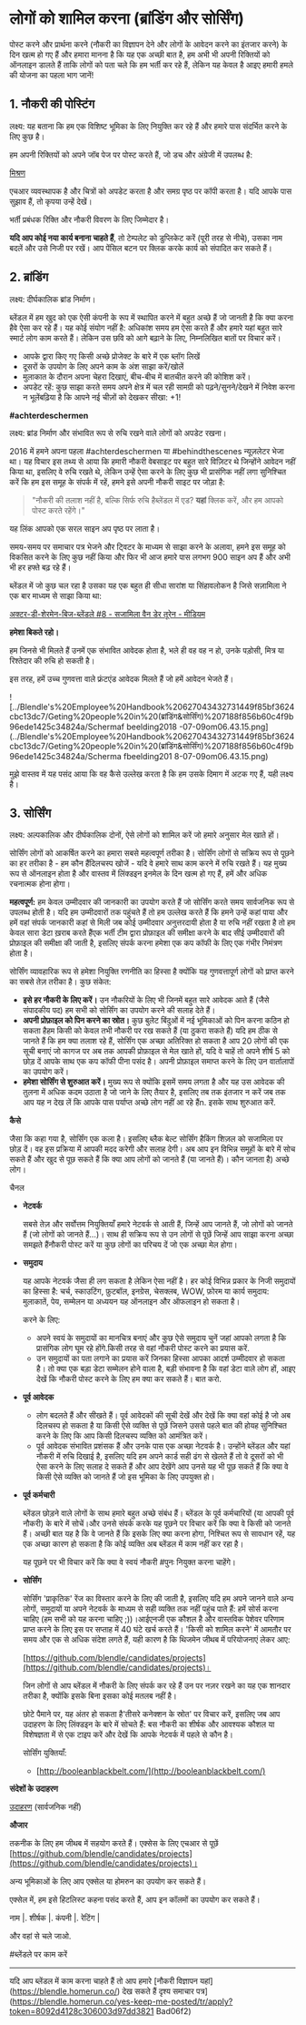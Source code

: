# लोगों को शामिल करना (ब्रांडिंग और सोर्सिंग)

पोस्ट करने और प्रार्थना करने (नौकरी का विज्ञापन देने और लोगों के आवेदन करने का इंतजार करने) के दिन खत्म हो गए हैं और हमारा मानना ​​है कि यह एक अच्छी बात है, हम अभी भी अपनी रिक्तियों को ऑनलाइन डालते हैं ताकि लोगों को पता चले कि हम भर्ती कर रहे हैं, लेकिन यह केवल है आइए हमारी हमले की योजना का पहला भाग जानें!

## 1. नौकरी की पोस्टिंग

लक्ष्य: यह बताना कि हम एक विशिष्ट भूमिका के लिए नियुक्ति कर रहे हैं और हमारे पास संदर्भित करने के लिए कुछ है।

हम अपनी रिक्तियों को अपने जॉब पेज पर पोस्ट करते हैं, जो डच और अंग्रेजी में उपलब्ध है:

[मिश्रण](https://http://blendle.homerun.co/)

एचआर व्यवस्थापक है और चित्रों को अपडेट करता है और समग्र पृष्ठ पर कॉपी करता है। यदि आपके पास सुझाव हैं, तो कृपया उन्हें देखें।

भर्ती प्रबंधक रिक्ति और नौकरी विवरण के लिए जिम्मेदार है।

**यदि आप कोई नया कार्य बनाना चाहते हैं**, तो टेम्पलेट को डुप्लिकेट करें (पूरी तरह से नीचे), उसका नाम बदलें और उसे निजी पर रखें। आप पेंसिल बटन पर क्लिक करके कार्य को संपादित कर सकते हैं।

## 2. ब्रांडिंग

लक्ष्य: दीर्घकालिक ब्रांड निर्माण।

ब्लेंडल में हम खुद को एक ऐसी कंपनी के रूप में स्थापित करने में बहुत अच्छे हैं जो जानती है कि क्या करना हैवे ऐसा कर रहे हैं। यह कोई संयोग नहीं है: अधिकांश समय हम ऐसा करते हैं और हमारे यहां बहुत सारे स्मार्ट लोग काम करते हैं। लेकिन उस छवि को आगे बढ़ाने के लिए, निम्नलिखित बातों पर विचार करें।

- आपके द्वारा किए गए किसी अच्छे प्रोजेक्ट के बारे में एक ब्लॉग लिखें
- दूसरों के उपयोग के लिए अपने काम के अंश साझा करें/खोलें
- मुलाकात के दौरान अपना चेहरा दिखाएं, बीच-बीच में बातचीत करने की कोशिश करें।
- अपडेट रहें: कुछ साझा करते समय अपने क्षेत्र में चल रही सामग्री को पढ़ने/सुनने/देखने में निवेश करना न भूलेंबढ़िया है कि आपने नई चीज़ों को देखकर सीखा: +1!

**#achterdeschermen**

लक्ष्य: ब्रांड निर्माण और संभावित रूप से रुचि रखने वाले लोगों को अपडेट रखना।

2016 में हमने अपना पहला #achterdeschermen या #behindthescenes न्यूज़लेटर भेजा था। यह विचार इस तथ्य से आया कि हमारी नौकरी वेबसाइट पर बहुत सारे विज़िटर थे जिन्होंने आवेदन नहीं किया था, इसलिए वे रुचि रखते थे, लेकिन उन्हें ऐसा करने के लिए कुछ भी प्रासंगिक नहीं लगा सुनिश्चित करें कि हम इस समूह के संपर्क में रहें, हमने इसे अपनी नौकरी साइट पर जोड़ा है:

> "नौकरी की तलाश नहीं है, बल्कि सिर्फ रुचि हैब्लेंडल में एड? **यहां** क्लिक करें, और हम आपको पोस्ट करते रहेंगे।"
>

यह लिंक आपको एक सरल साइन अप पृष्ठ पर लाता है।

समय-समय पर समाचार पत्र भेजने और ट्विटर के माध्यम से साझा करने के अलावा, हमने इस समूह को विकसित करने के लिए कुछ नहीं किया और फिर भी आज हमारे पास लगभग 900 साइन अप हैं और अभी भी हर हफ्ते बढ़ रहे हैं।

ब्लेंडल में जो कुछ चल रहा है उसका यह एक बहुत ही सीधा सारांश या सिंहावलोकन है जिसे सज़ामिला ने एक बार माध्यम से साझा किया था:

[अक्टर-डी-शेरमेन-बिज-ब्लेंडले #8 - सजामिला वैन डेर तूरेन - मीडियम](https://medium.com/@sjamillavdtooren/achter-de-schermen-bij-blendle-8-2cb3cc134d50)

**हमेशा बिकते रहो।**

हम जिनसे भी मिलते हैं उनमें एक संभावित आवेदक होता है, भले ही वह वह न हो, उनके पड़ोसी, मित्र या रिश्तेदार की रुचि हो सकती है।

इस तरह, हमें उच्च गुणवत्ता वाले फ्रंटएंड आवेदक मिलते हैं जो हमें आवेदन भेजते हैं।

![../Blendle's%20Employee%20Handbook%20627043432731449f85bf3624cbc13dc7/Geting%20people%20in%20(ब्रांडिंग&सोर्सिंग)%207188f856b60c4f9b96ede1425c34824a/Schermaf beelding2018 -07-09om06.43.15.png](../Blendle's%20Employee%20Handbook%20627043432731449f85bf3624cbc13dc7/Geting%20people%20in%20(ब्रांडिंग&सोर्सिंग)%207188f856b60c4f9b96ede1425c34824a/Scherma fbeelding201 8-07-09om06.43.15.png)

मुझे वास्तव में यह पसंद आया कि वह कैसे उल्लेख करता है कि हम उसके दिमाग में अटक गए हैं, यही लक्ष्य है।

## 3. सोर्सिंग

लक्ष्य: अल्पकालिक और दीर्घकालिक दोनों, ऐसे लोगों को शामिल करें जो हमारे अनुसार मेल खाते हों।

सोर्सिंग लोगों को आकर्षित करने का हमारा सबसे महत्वपूर्ण तरीका है। सोर्सिंग लोगों से सक्रिय रूप से पूछने का हर तरीका है - हम कौन हैंदिलचस्प खोजें - यदि वे हमारे साथ काम करने में रुचि रखते हैं। यह मुख्य रूप से ऑनलाइन होता है और वास्तव में लिंक्डइन इनमेल के दिन खत्म हो गए हैं, हमें और अधिक रचनात्मक होना होगा।

**महत्वपूर्ण:** हम केवल उम्मीदवार की जानकारी का उपयोग करते हैं जो सोर्सिंग करते समय सार्वजनिक रूप से उपलब्ध होती है। यदि हम उम्मीदवारों तक पहुंचते हैं तो हम उल्लेख करते हैं कि हमने उन्हें कहां पाया और हमें वहां संपर्क जानकारी कहां से मिली जब कोई उम्मीदवार अनुत्तरदायी होता है या रुचि नहीं रखता है तो हम केवल सारा डेटा ख़राब करते हैंएक भर्ती टीम द्वारा प्रोफ़ाइल की समीक्षा करने के बाद सीई उम्मीदवारों की प्रोफ़ाइल की समीक्षा की जाती है, इसलिए संपर्क करना हमेशा एक कप कॉफी के लिए एक गंभीर निमंत्रण होता है।

सोर्सिंग व्यावहारिक रूप से हमेशा नियुक्ति रणनीति का हिस्सा है क्योंकि यह गुणवत्तापूर्ण लोगों को प्राप्त करने का सबसे तेज़ तरीका है। कुछ संकेत:

- **इसे हर नौकरी के लिए करें।** उन नौकरियों के लिए भी जिनमें बहुत सारे आवेदक आते हैं (जैसे संपादकीय पद) हम सभी को सोर्सिंग का उपयोग करने की सलाह देते हैं।
- **अपनी प्रोफ़ाइल को पिन करने का स्रोत।** कुछ बुलेट बिंदुओं में नई भूमिकाओं को पिन करना कठिन हो सकता हैहम किसी को केवल तभी नौकरी पर रख सकते हैं (या ठुकरा सकते हैं) यदि हम ठीक से जानते हैं कि हम क्या तलाश रहे हैं, सोर्सिंग एक अच्छा अतिरिक्त हो सकता है आप 20 लोगों की एक सूची बनाएं जो कागज पर अब तक आपकी प्रोफ़ाइल से मेल खाते हों, यदि वे चाहें तो अपने शीर्ष 5 को छोड़ दें आपके साथ एक कप कॉफी पीना पसंद है। अपनी प्रोफ़ाइल समाप्त करने के लिए उन वार्तालापों का उपयोग करें।
- **हमेशा सोर्सिंग से शुरुआत करें।** मुख्य रूप से क्योंकि इसमें समय लगता है और यह उस आवेदक की तुलना में अधिक कदम उठाता है जो जाने के लिए तैयार है, इसलिए तब तक इंतजार न करें जब तक आप यह न देख लें कि आपके पास पर्याप्त अच्छे लोग नहीं आ रहे हैंn. इसके साथ शुरुआत करें.

**कैसे**

जैसा कि कहा गया है, सोर्सिंग एक कला है। इसलिए ब्लैक बेल्ट सोर्सिंग हैकिंग शिज़ल को सजामिला पर छोड़ दें। वह इस प्रक्रिया में आपकी मदद करेगी और सलाह देगी। अब आप इन विभिन्न समूहों के बारे में सोच सकते हैं और खुद से पूछ सकते हैं कि क्या आप लोगों को जानते हैं (या जानते हैं)। कौन जानता है) अच्छे लोग।

चैनल

- **नेटवर्क**
    
    सबसे तेज़ और सर्वोत्तम नियुक्तियाँ हमारे नेटवर्क से आती हैं, जिन्हें आप जानते हैं, जो लोगों को जानते हैं (जो लोगों को जानते हैं...)। साथ ही सक्रिय रूप से उन लोगों से पूछें जिन्हें आप साझा करना अच्छा समझते हैंनौकरी पोस्ट करें या कुछ लोगों का परिचय दें जो एक अच्छा मेल होगा।
    
- **समुदाय**
    
    यह आपके नेटवर्क जैसा ही लग सकता है लेकिन ऐसा नहीं है। हर कोई विभिन्न प्रकार के निजी समुदायों का हिस्सा है: चर्च, स्काउटिंग, फ़ुटबॉल, इनग्रेस, चेसक्लब, WOW, फ़ोरम या कार्य समुदाय: मुलाकातें, पेय, सम्मेलन या अध्ययन यह ऑनलाइन और ऑफलाइन हो सकता है।
    
    करने के लिए:
    
    - अपने स्वयं के समुदायों का मानचित्र बनाएं और कुछ ऐसे समुदाय चुनें जहां आपको लगता है कि प्रासंगिक लोग घूम रहे होंगे.किसी तरह से वहां नौकरी पोस्ट करने का प्रयास करें.
    - उन समुदायों का पता लगाने का प्रयास करें जिनका हिस्सा आपका आदर्श उम्मीदवार हो सकता है। तो क्या एक बड़ा डेटा सम्मेलन होने वाला है, बड़ी संभावना है कि वहां डेटा वाले लोग हों, आइए देखें कि नौकरी पोस्ट करने के लिए हम क्या कर सकते हैं। बात करो.
- **पूर्व आवेदक**
    - लोग बदलते हैं और सीखते हैं। पूर्व आवेदकों की सूची देखें और देखें कि क्या वहां कोई है जो अब दिलचस्प हो सकता है या किसी ऐसे व्यक्ति से पूछें जिसने उससे पहले बात की होयह सुनिश्चित करने के लिए कि आप किसी दिलचस्प व्यक्ति को आमंत्रित करें।
    - पूर्व आवेदक संभावित प्रशंसक हैं और उनके पास एक अच्छा नेटवर्क है। उन्होंने ब्लेंडल और यहां नौकरी में रुचि दिखाई है, इसलिए यदि हम अपने कार्ड सही ढंग से खेलते हैं तो वे दूसरों को भी ऐसा करने के लिए सलाह दे सकते हैं और आप देखेंगे आप उनसे यह भी पूछ सकते हैं कि क्या वे किसी ऐसे व्यक्ति को जानते हैं जो इस भूमिका के लिए उपयुक्त हो।
- **पूर्व कर्मचारी**
    
    ब्लेंडल छोड़ने वाले लोगों के साथ हमारे बहुत अच्छे संबंध हैं। ब्लेंडल के पूर्व कर्मचारियों (या आपकी पूर्व नौकरी) के बारे में सोचें।और उनसे संपर्क करके यह पूछने पर विचार करें कि क्या वे किसी को जानते हैं। अच्छी बात यह है कि वे जानते हैं कि इसके लिए क्या करना होगा, निश्चित रूप से सावधान रहें, यह एक अच्छा कारण हो सकता है कि कोई व्यक्ति अब ब्लेंडल में काम नहीं कर रहा है।
    
    यह पूछने पर भी विचार करें कि क्या वे स्वयं नौकरी #पुनः नियुक्त करना चाहेंगे।
    
- **सोर्सिंग**
    
    सोर्सिंग 'प्राकृतिक' रेंज का विस्तार करने के लिए की जाती है, इसलिए यदि हम अपने जानने वाले अन्य लोगों, समुदायों या अपने नेटवर्क के माध्यम से सही व्यक्ति तक नहीं पहुंच पाते हैं: हमें सोर्स करना चाहिए (हम सभी को यह करना चाहिए ;))।आईएनजी एक कौशल है और वास्तविक पेशेवर परिणाम प्राप्त करने के लिए इस पर सप्ताह में 40 घंटे खर्च करते हैं। 'किसी को शामिल करने' में आमतौर पर समय और एक से अधिक संदेश लगते हैं, यही कारण है कि थिजमेन जीथब में परियोजनाएं लेकर आए:
    
    [https://github.com/blendle/candidates/projects](https://github.com/blendle/candidates/projects)।
    
    जिन लोगों से आप ब्लेंडल में नौकरी के लिए संपर्क कर रहे हैं उन पर नज़र रखने का यह एक शानदार तरीका है, क्योंकि इसके बिना इसका कोई मतलब नहीं है।
    
    छोटे पैमाने पर, यह अंतर हो सकता है'तीसरे कनेक्शन के स्रोत' पर विचार करें, इसलिए जब आप उदाहरण के लिए लिंक्डइन के बारे में सोचते हैं: बस नौकरी का शीर्षक और आवश्यक कौशल या विशेषज्ञता में से एक टाइप करें और देखें कि आपके नेटवर्क में पहले से कौन है।
    
    सोर्सिंग युक्तियाँ:
    
    - [http://booleanblackbelt.com/](http://booleanblackbelt.com/)
    

**संदेशों के उदाहरण**

[उदाहरण](https://www.notion.so/17846899d46d467daea10b62ccf564ff?pvs=21) (सार्वजनिक नहीं)

**औजार**

तकनीक के लिए हम जीथब में सहयोग करते हैं। एक्सेस के लिए एचआर से पूछें [https://github.com/blendle/candidates/projects](https://github.com/blendle/candidates/projects)।

अन्य भूमिकाओं के लिए आप एक्सेल या होमरुन का उपयोग कर सकते हैं।

एक्सेल में, हम इसे हिटलिस्ट कहना पसंद करते हैं, आप इन कॉलमों का उपयोग कर सकते हैं।

नाम |. शीर्षक |. कंपनी |. रेटिंग |

और वहां से चले जाओ.

#ब्लेंडले पर काम करें

---

यदि आप ब्लेंडल में काम करना चाहते हैं तो आप हमारे [नौकरी विज्ञापन यहां] (https://blendle.homerun.co/) देख सकते हैं दृश्य समाचार पत्र](https://blendle.homerun.co/yes-keep-me-posted/tr/apply?token=8092d4128c306003d97dd3821 Bad06f2)